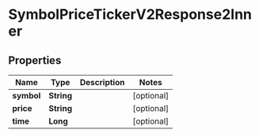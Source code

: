 

# SymbolPriceTickerV2Response2Inner


## Properties

| Name | Type | Description | Notes |
|------------ | ------------- | ------------- | -------------|
|**symbol** | **String** |  |  [optional] |
|**price** | **String** |  |  [optional] |
|**time** | **Long** |  |  [optional] |



